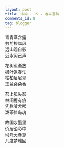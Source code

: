 ```yaml
---
layout: post
title: 诗词 · 15 · 春来吾院
comments_id: 8
tag: blogger
---
```


青青草含露<br />
剪剪柳临风<br />
远山观自影<br />
近水闻己声

花树苞渐放<br />
枫叶返春忙<br />
松柏层层翠<br />
玉兰朵朵香

苔上狐失影<br />
林间鹿有痕<br />
凭栏听犬吠<br />
泼茶惊鸟魂

故国水墨里<br />
侨居油彩中<br />
何处无春意<br />
几度梦难回
